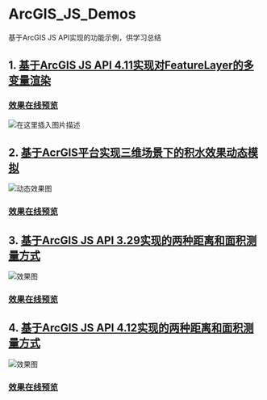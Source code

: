 # ArcGIS_JS_Demos
基于ArcGIS JS API实现的功能示例，供学习总结

## 1. [基于ArcGIS JS API 4.11实现对FeatureLayer的多变量渲染](https://github.com/minglwang1115/ArcGIS_JS_Demos/tree/master/FeatureLayer_Renderer)

### [效果在线预览](https://minglwang1115.github.io/ArcGIS_JS_Demos/FeatureLayer_Renderer/FeatureLayer_Renderer.html)

![在这里插入图片描述](http://ww1.sinaimg.cn/large/007TqXN5ly1g50trg0hl8j31f50qf7wh.jpg)

## 2. [基于AcrGIS平台实现三维场景下的积水效果动态模拟](https://github.com/minglwang1115/ArcGIS_JS_Demos/tree/master/Dynamic_Simulation)

![动态效果图](http://ww1.sinaimg.cn/large/007TqXN5ly1g50iu88hwkg31f40qee83.gif)

### [效果在线预览](https://minglwang1115.github.io/ArcGIS_JS_Demos/Dynamic_Simulation/Dynamic_Simulation.html)

## 3. [基于ArcGIS JS API 3.29实现的两种距离和面积测量方式](https://github.com/minglwang1115/ArcGIS_JS_Demos/tree/master/Measure_Tool_3X)

![效果图](http://ww1.sinaimg.cn/large/007TqXN5ly1g5jd7hq3fej31f20q64qq.jpg)

### [效果在线预览](https://minglwang1115.github.io/ArcGIS_JS_Demos/Measure_Tool_3X/index.html)

## 4. [基于ArcGIS JS API 4.12实现的两种距离和面积测量方式](https://github.com/minglwang1115/ArcGIS_JS_Demos/tree/master/Measure_Tool_4X)

![效果图](http://ww1.sinaimg.cn/large/007TqXN5ly1g5k6k411lfj31f30qb7wh.jpg)

### [效果在线预览](https://minglwang1115.github.io/ArcGIS_JS_Demos/Measure_Tool_4X/index.html)
